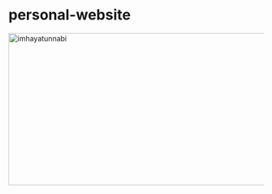 # personal-website

<a href="https://linkedin.com/in/imhayatunnabi" target="blank"><img align="center" src="https://drive.google.com/file/d/1GXAxDsilTIIwzA2jf1XkUD8MszZYglJR/view?usp=sharing" alt="imhayatunnabi" height="300" width="800" /></a>

